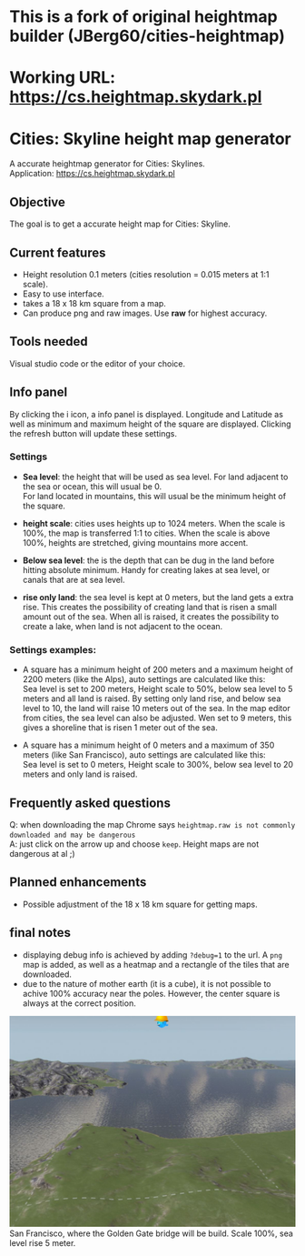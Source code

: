 # This is a fork of original heightmap builder (JBerg60/cities-heightmap)
# Working URL: https://cs.heightmap.skydark.pl

# Cities: Skyline height map generator
A accurate heightmap generator for Cities: Skylines.  
Application: https://cs.heightmap.skydark.pl

## Objective
The goal is to get a accurate height map for Cities: Skyline. 

## Current features
- Height resolution 0.1 meters (cities resolution = 0.015 meters at 1:1 scale).  
- Easy to use interface.  
- takes a 18 x 18 km square from a map.
- Can produce png and raw images. Use **raw** for highest accuracy. 

## Tools needed
Visual studio code or the editor of your choice.

## Info panel
By clicking the i icon, a info panel is displayed. Longitude and Latitude as well as minimum and maximum height of the square are displayed. Clicking the refresh button will update these settings.

### Settings
- **Sea level**: the height that will be used as sea level. For land adjacent to the sea or ocean, this will usual be 0.  
For land located in mountains, this will usual be the minimum height of the square.

- **height scale**: cities uses heights up to 1024 meters. When the scale is 100%, the map is transferred 1:1 to cities. When the scale is above 100%, heights are stretched, giving mountains more accent. 

- **Below sea level**: the is the depth that can be dug in the land before hitting absolute minimum. Handy for creating lakes at sea level, or canals that are at sea level.

- **rise only land**: the sea level is kept at 0 meters, but the land gets a extra rise. This creates the possibility of creating land that is risen a small amount out of the sea. When all is raised, it creates the possibility to create a lake, when land is not adjacent to the ocean. 

### Settings examples:
- A square has a minimum height of 200 meters and a maximum height of 2200 meters (like the Alps), auto settings are calculated like this:  
Sea level is set to 200 meters, Height scale to 50%, below sea level to 5 meters and all land is raised.
By setting only land rise, and below sea level to 10, the land will raise 10 meters out of the sea. In the map editor from cities, the sea level can also be adjusted. Wen set to 9 meters, this gives a shoreline that is risen 1 meter out of the sea.

- A square has a minimum height of 0 meters and a maximum of 350 meters (like San Francisco), auto settings are calculated like this:  
Sea level is set to 0 meters, Height scale to 300%, below sea level to 20 meters and only land is raised.


## Frequently asked questions
Q: when downloading the map Chrome says ```heightmap.raw is not commonly downloaded and may be dangerous```  
A: just click on the arrow up and choose ```keep```. Height maps are not dangerous at al ;)

## Planned enhancements
- Possible adjustment of the 18 x 18 km square for getting maps.


## final notes
- displaying debug info is achieved by adding ```?debug=1``` to the url. A ```png``` map is added, as well as a heatmap and a rectangle of the tiles that are downloaded.
- due to the nature of mother earth (it is a cube), it is not possible to achive 100%  accuracy near the poles. However, the center square is always at the correct position.

![Golden gate](/images/goldengate.jpg)
San Francisco, where the Golden Gate bridge will be build. Scale 100%, sea level rise 5 meter.
